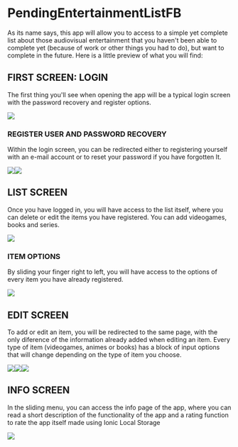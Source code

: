 # PendingEntertainmentListFB

As its name says, this app will allow you to access to a simple yet complete list about those audiovisual entertainment that you haven't been able to complete yet (because of work or other things you had to do), but want to complete in the future. Here is a little preview of what you will find:

## FIRST SCREEN: LOGIN

The first thing you'll see when opening the app will be a typical login screen with the password recovery and register options.

<img src="images/LoginScreen.png">

### REGISTER USER AND PASSWORD RECOVERY

Within the login screen, you can be redirected either to registering yourself with an e-mail account or to reset your password if you have forgotten It.

<img src="images/NewUserScreen.png"><img src="images/PasswordRecoveryScreen.png">

## LIST SCREEN

Once you have logged in, you will have access to the list itself, where you can delete or edit the items you have registered. You can add videogames, books and series.

<img src="images/ListScreen2.png"> 

### ITEM OPTIONS

By sliding your finger right to left, you will have access to the options of every item you have already registered.

<img src="images/ItemOptions.png">

## EDIT SCREEN

To add or edit an item, you will be redirected to the same page, with the only diference of the information already added when editing an item. Every type of item (videogames, animes or books) has a block of input options that will change depending on the type of item you choose.

<img src="images/GameEditScreen.png"><img src="images/AnimeEditScreen.png"><img src="images/BookEdit.png">

## INFO SCREEN

In the sliding menu, you can access the info page of the app, where you can read a short description of the functionality of the app and a rating function to rate the app itself made using Ionic Local Storage

<img src="images/InfoScreen.png">
